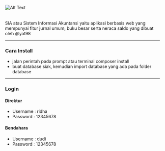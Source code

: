 ![Alt Text](https://raw.githubusercontent.com/yat98/sia/master/assets/img/brand/blue.png)
<br><br><br>
SIA atau Sistem Informasi Akuntansi yaitu aplikasi berbasis web yang mempunyai fitur jurnal umum, buku besar serta neraca saldo yang dibuat oleh @yat98

<hr>
<h3>Cara Install</h3>
<ul>
<li>jalan perintah pada prompt atau terminal composer install</li>
<li>buat database siak, kemudian import database yang ada pada folder database</li>
</ul>
<hr>
<h3>Login</h3>

<h4>Direktur</h4>
<ul>
	<li>Username : ridha</li>
	<li>Password : 12345678</li>
</ul>

<h4>Bendahara</h4>
<ul>
	<li>Username : dudi</li>
	<li>Password : 12345678</li>
</ul>

